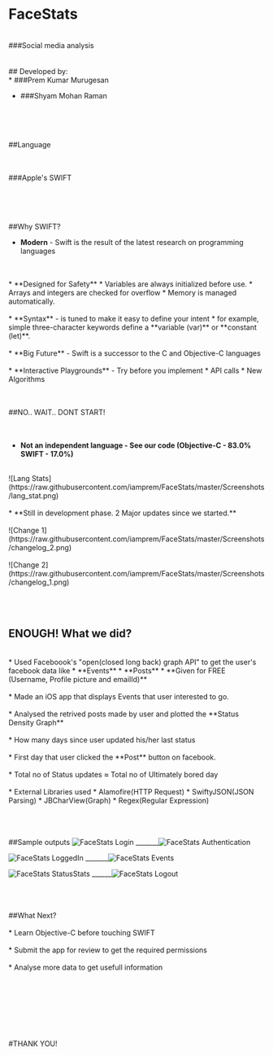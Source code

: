 # FaceStats
</br>
###Social media analysis
</br>
</br>
</br>
## Developed by:
</br>
* ###Prem Kumar Murugesan

* ###Shyam Mohan Raman 

</br>
</br>
</br>

##Language
</br>
</br>
</br>

###Apple's SWIFT

</br>
</br>
</br>

##Why SWIFT?

* **Modern** - 
Swift is the result of the latest research on programming languages
</br>
</br>
* **Designed for Safety** 
  * Variables are always initialized before use.
  * Arrays and integers are checked for overflow
  * Memory is managed automatically.
</br>
</br>
* **Syntax** - is tuned to make it easy to define your intent 
  * for example, simple three-character keywords define a **variable (var)** or **constant (let)**.
</br>
</br>
* **Big Future** - Swift is a successor to the C and Objective-C languages
</br>
</br>
* **Interactive Playgrounds** - Try before you implement
  * API calls
  * New Algorithms
</br>
</br>
</br>

##NO.. WAIT.. DONT START!
</br>
</br>
</br>
* **Not an independent language - See our code (Objective-C - 83.0% SWIFT - 17.0%)**
</br>
![Lang Stats](https://raw.githubusercontent.com/iamprem/FaceStats/master/Screenshots/lang_stat.png)
</br>
</br>
* **Still in development phase. 2 Major updates since we started.**
</br>
</br>
![Change 1](https://raw.githubusercontent.com/iamprem/FaceStats/master/Screenshots/changelog_2.png)
</br>
</br>
![Change 2](https://raw.githubusercontent.com/iamprem/FaceStats/master/Screenshots/changelog_1.png)
</br>
</br>
</br>
</br>

## ENOUGH! What we did?
</br>
* Used Faceboook's "open(closed long back) graph API" to get the user's facebook data like
  * **Events**
  * **Posts**
  * **Given for FREE (Username, Profile picture and emailId)**
</br>
</br>
* Made an iOS app that displays Events that user interested to go.
</br>
</br>
* Analysed the retrived posts made by user and plotted the **Status Density Graph**
</br>
</br>
* How many days since user updated his/her last status
</br>
</br>
* First day that user clicked the **Post** button on facebook.
</br>
</br>
* Total no of Status updates ≈ Total no of Ultimately bored day
</br>
</br>
* External Libraries used
  * Alamofire(HTTP Request)
  * SwiftyJSON(JSON Parsing)
  * JBCharView(Graph)
  * Regex(Regular Expression)
</br>
</br>
</br>
</br>

##Sample outputs
![FaceStats Login](https://raw.githubusercontent.com/iamprem/FaceStats/master/Screenshots/FaceStat1.png)
_______![FaceStats Authentication](https://raw.githubusercontent.com/iamprem/FaceStats/master/Screenshots/FaceStat2.png)

![FaceStats LoggedIn](https://raw.githubusercontent.com/iamprem/FaceStats/master/Screenshots/FaceStat3.png)
_______![FaceStats Events](https://raw.githubusercontent.com/iamprem/FaceStats/master/Screenshots/FaceStat4.png)

![FaceStats StatusStats](https://raw.githubusercontent.com/iamprem/FaceStats/master/Screenshots/FaceStat6.png)
______![FaceStats Logout](https://raw.githubusercontent.com/iamprem/FaceStats/master/Screenshots/FaceStat7.png)

</br>
</br>
</br>
##What Next?
</br>
</br>
* Learn Objective-C before touching SWIFT
</br>
</br>
* Submit the app for review to get the required permissions
</br>
</br>
* Analyse more data to get usefull information

</br>
</br>
</br>
</br>
</br>
</br>
</br>
</br>

#THANK YOU!
</br>
</br>
</br>
</br>
</br>
</br>
</br>
